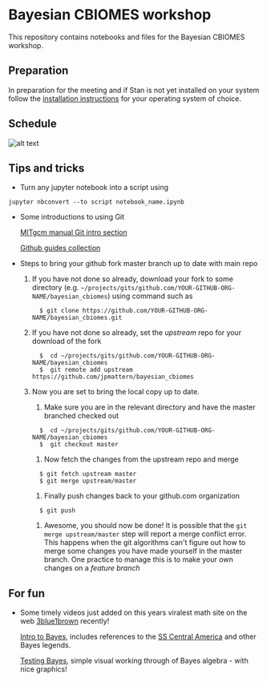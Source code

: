 # Bayesian CBIOMES workshop

This repository contains notebooks and files for the Bayesian CBIOMES workshop.

## Preparation

In preparation for the meeting and if Stan is not yet installed on your system follow the [installation instructions](installation/) for your operating system of choice.

## Schedule

![alt text](https://github.com/jpmattern/bayesian_cbiomes/blob/master/schedule.png)

## Tips and tricks

 * Turn any jupyter notebook into a script using
 ```
 jupyter nbconvert --to script notebook_name.ipynb
 ```

 * Some introductions to using Git 
 
   [MITgcm manual Git intro section](https://mitgcm.readthedocs.io/en/latest/contributing/contributing.html#detailed-guide-for-those-less-familiar-with-git-and-github)
   
   [Github guides collection](https://guides.github.com)
   
 * Steps to bring your github fork master branch up to date with main repo
 
   1. If you have not done so already, download your fork to some directory (e.g. ```~/projects/gits/github.com/YOUR-GITHUB-ORG-NAME/bayesian_cbiomes```) using command such as
   
      ``` 
        $ git clone https://github.com/YOUR-GITHUB-ORG-NAME/bayesian_cbiomes.git 
      ```
      
   1. If you have not done so already, set the _upstream_ repo for your download of the fork
   
      ``` 
        $  cd ~/projects/gits/github.com/YOUR-GITHUB-ORG-NAME/bayesian_cbiomes
        $  git remote add upstream https://github.com/jpmattern/bayesian_cbiomes
      ```
      
   1. Now you are set to bring the local copy up to date. 
   
      1. Make sure you are in the relevant directory and have the master branched checked out
   
        ``` 
          $  cd ~/projects/gits/github.com/YOUR-GITHUB-ORG-NAME/bayesian_cbiomes
          $  git checkout master
        ```
        
      1. Now fetch the changes from the upstream repo and merge
        ```
          $ git fetch upstream master
          $ git merge upstream/master
        ```
        
      1. Finally push changes back to your github.com organization
        ```
          $ git push
        ```
        
      1. Awesome, you should now be done! It is possible that the ```git merge upstream/master``` step
         will report a merge conflict error. This happens when the git algorithms can't figure out how
         to merge some changes you have made yourself in the master branch. One practice to manage this
         is to make your own changes on a _feature branch_
   
## For fun
   
 * Some timely videos just added on this years viralest math site on the web [3blue1brown](https://www.3blue1brown.com) recently!
 
   [Intro to Bayes](https://www.youtube.com/watch?v=HZGCoVF3YvM), includes references to the [SS Central America](https://en.wikipedia.org/wiki/SS_Central_America) and other Bayes legends.
   
   [Testing Bayes](https://www.youtube.com/watch?v=U_85TaXbeIo), simple visual working through of Bayes algebra - with nice graphics!


